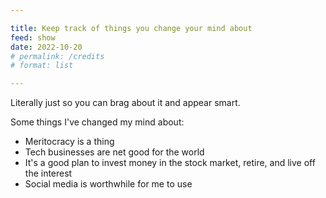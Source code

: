 ```yaml
---

title: Keep track of things you change your mind about
feed: show
date: 2022-10-20
# permalink: /credits
# format: list

---
```


Literally just so you can brag about it and appear smart.

Some things I've changed my mind about:

- Meritocracy is a thing
- Tech businesses are net good for the world
- It's a good plan to invest money in the stock market, retire, and live off the interest
- Social media is worthwhile for me to use
